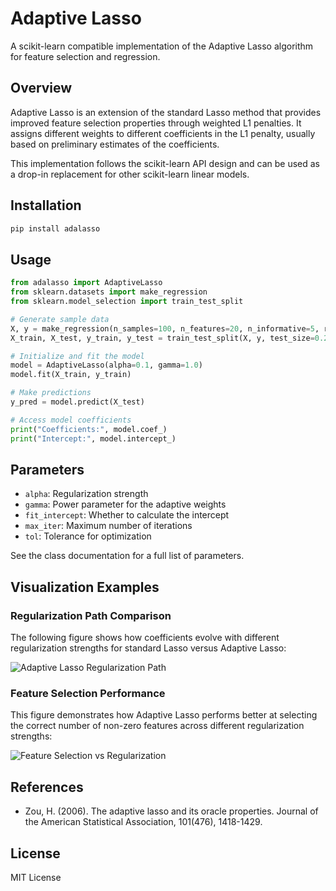 # Adaptive Lasso

A scikit-learn compatible implementation of the Adaptive Lasso algorithm for feature selection and regression.

## Overview

Adaptive Lasso is an extension of the standard Lasso method that provides improved feature selection properties through weighted L1 penalties. It assigns different weights to different coefficients in the L1 penalty, usually based on preliminary estimates of the coefficients.

This implementation follows the scikit-learn API design and can be used as a drop-in replacement for other scikit-learn linear models.

## Installation

```bash
pip install adalasso
```

## Usage

```python
from adalasso import AdaptiveLasso
from sklearn.datasets import make_regression
from sklearn.model_selection import train_test_split

# Generate sample data
X, y = make_regression(n_samples=100, n_features=20, n_informative=5, random_state=42)
X_train, X_test, y_train, y_test = train_test_split(X, y, test_size=0.2)

# Initialize and fit the model
model = AdaptiveLasso(alpha=0.1, gamma=1.0)
model.fit(X_train, y_train)

# Make predictions
y_pred = model.predict(X_test)

# Access model coefficients
print("Coefficients:", model.coef_)
print("Intercept:", model.intercept_)
```

## Parameters

- `alpha`: Regularization strength
- `gamma`: Power parameter for the adaptive weights
- `fit_intercept`: Whether to calculate the intercept
- `max_iter`: Maximum number of iterations
- `tol`: Tolerance for optimization

See the class documentation for a full list of parameters.

## Visualization Examples

### Regularization Path Comparison

The following figure shows how coefficients evolve with different regularization strengths for standard Lasso versus Adaptive Lasso:

![Adaptive Lasso Regularization Path](adaptive_lasso_regularization_path.png)

### Feature Selection Performance

This figure demonstrates how Adaptive Lasso performs better at selecting the correct number of non-zero features across different regularization strengths:

![Feature Selection vs Regularization](adaptive_lasso_feature_count.png)

## References

- Zou, H. (2006). The adaptive lasso and its oracle properties. Journal of the American Statistical Association, 101(476), 1418-1429.

## License

MIT License
